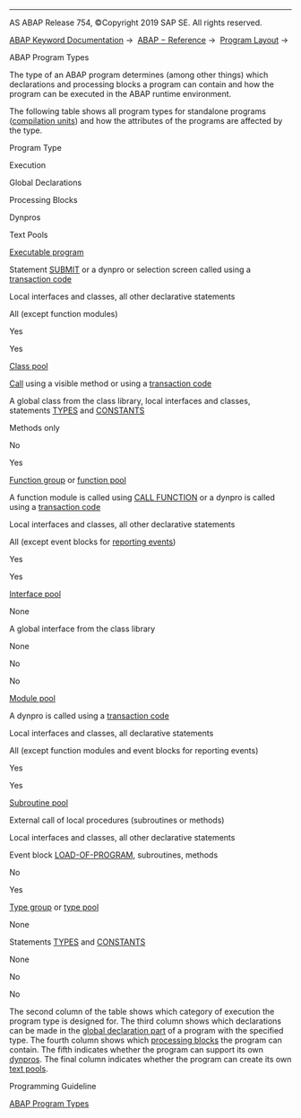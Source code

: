   

* * *

AS ABAP Release 754, ©Copyright 2019 SAP SE. All rights reserved.

[ABAP Keyword Documentation](javascript:call_link\('abenabap.htm'\)) →  [ABAP − Reference](javascript:call_link\('abenabap_reference.htm'\)) →  [Program Layout](javascript:call_link\('abenabap_program_layout.htm'\)) → 

ABAP Program Types

The type of an ABAP program determines (among other things) which declarations and processing blocks a program can contain and how the program can be executed in the ABAP runtime environment.

The following table shows all program types for standalone programs ([compilation units](javascript:call_link\('abencompilation_unit_glosry.htm'\) "Glossary Entry")) and how the attributes of the programs are affected by the type.

Program Type

Execution

Global Declarations

Processing Blocks

Dynpros

Text Pools

[Executable program](javascript:call_link\('abenexecutable_program_glosry.htm'\) "Glossary Entry")

Statement [SUBMIT](javascript:call_link\('abapsubmit.htm'\)) or a dynpro or selection screen called using a [transaction code](javascript:call_link\('abentransaction_code_glosry.htm'\) "Glossary Entry")

Local interfaces and classes, all other declarative statements

All (except function modules)

Yes

Yes

[Class pool](javascript:call_link\('abenclass_pool_glosry.htm'\) "Glossary Entry")

[Call](javascript:call_link\('abenmethod_calls.htm'\)) using a visible method or using a [transaction code](javascript:call_link\('abentransaction_code_glosry.htm'\) "Glossary Entry")

A global class from the class library, local interfaces and classes, statements [TYPES](javascript:call_link\('abaptypes.htm'\)) and [CONSTANTS](javascript:call_link\('abapconstants.htm'\))

Methods only

No

Yes

[Function group](javascript:call_link\('abenfunction_group_glosry.htm'\) "Glossary Entry") or [function pool](javascript:call_link\('abenfunction_pool_glosry.htm'\) "Glossary Entry")

A function module is called using [CALL FUNCTION](javascript:call_link\('abapcall_function.htm'\)) or a dynpro is called using a [transaction code](javascript:call_link\('abentransaction_code_glosry.htm'\) "Glossary Entry")

Local interfaces and classes, all other declarative statements

All (except event blocks for [reporting events](javascript:call_link\('abenreporting_event_glosry.htm'\) "Glossary Entry"))

Yes

Yes

[Interface pool](javascript:call_link\('abeninterface_pool_glosry.htm'\) "Glossary Entry")

None

A global interface from the class library

None

No

No

[Module pool](javascript:call_link\('abenmodul_pool_glosry.htm'\) "Glossary Entry")

A dynpro is called using a [transaction code](javascript:call_link\('abentransaction_code_glosry.htm'\) "Glossary Entry")

Local interfaces and classes, all declarative statements

All (except function modules and event blocks for reporting events)

Yes

Yes

[Subroutine pool](javascript:call_link\('abensubroutine_pool_glosry.htm'\) "Glossary Entry")

External call of local procedures (subroutines or methods)

Local interfaces and classes, all other declarative statements

Event block [LOAD-OF-PROGRAM](javascript:call_link\('abapload-of-program.htm'\)), subroutines, methods

No

Yes

[Type group](javascript:call_link\('abentype_group_1_glosry.htm'\) "Glossary Entry") or [type pool](javascript:call_link\('abentype_group_2_glosry.htm'\) "Glossary Entry")

None

Statements [TYPES](javascript:call_link\('abaptypes.htm'\)) and [CONSTANTS](javascript:call_link\('abapconstants.htm'\))

None

No

No

The second column of the table shows which category of execution the program type is designed for. The third column shows which declarations can be made in the [global declaration part](javascript:call_link\('abenglobal_declaration_sect_glosry.htm'\) "Glossary Entry") of a program with the specified type. The fourth column shows which [processing blocks](javascript:call_link\('abenprocessing_block_glosry.htm'\) "Glossary Entry") the program can contain. The fifth indicates whether the program can support its own [dynpros](javascript:call_link\('abendynpro_glosry.htm'\) "Glossary Entry"). The final column indicates whether the program can create its own [text pools](javascript:call_link\('abentext_pool_glosry.htm'\) "Glossary Entry").

Programming Guideline

[ABAP Program Types](javascript:call_link\('abenprogram_type_guidl.htm'\) "Guideline")